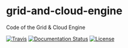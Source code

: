 # grid-and-cloud-engine
Code of the Grid &amp; Cloud Engine


[![Travis](http://img.shields.io/travis/csgf/grid-and-cloud-engine/master.png)](https://travis-ci.org/csgf/grid-and-cloud-engine)
[![Documentation Status](https://readthedocs.org/projects/csgf/badge/?version=latest)](http://csgf.readthedocs.org)
[![License](https://img.shields.io/github/license/csgf/grid-and-cloud-engine.svg?style?flat)](http://www.apache.org/licenses/LICENSE-2.0.txt)
